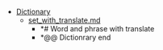 - <a href = "E:\Node_projects\Node_Way\Education\Dictionary\cat.Dictionary\dir.Dictionary.md">Dictionary</a>
    - <a href = "E:\Node_projects\Node_Way\Education\Dictionary\set_with_translate.md">set_with_translate.md</a>
        - *# Word and phrase with translate
        - *@@ Dictionrary end
